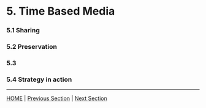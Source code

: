 # 5. Time Based Media



### 5.1 Sharing



### 5.2 Preservation


### 5.3 



### 5.4 Strategy in action



-----

[HOME](index.md) | [Previous Section](04_Organizational_Adaptation.md) | [Next Section](06_Benchmarks_Deliverables_and_Progress.md)
